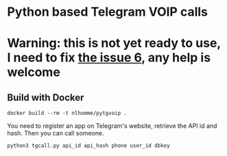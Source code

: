 # Python based Telegram VOIP calls

# Warning: this is not yet ready to use, I need to fix [the issue 6](https://github.com/nlhomme/pytgvoip/issues/6), any help is welcome 

## Build with Docker
```
docker build --rm -t nlhomme/pytgvoip .
```

You need to register an app on Telegram's website, retrieve the API id and hash.
Then you can call someone.
```
python3 tgcall.py api_id api_hash phone user_id dbkey
```
